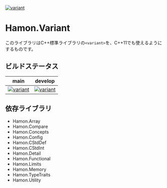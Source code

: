 ﻿[![variant](https://github.com/shibainuudon/HamonCore/actions/workflows/variant.yml/badge.svg)](https://github.com/shibainuudon/HamonCore/actions/workflows/variant.yml)

# Hamon.Variant

このライブラリはC\+\+標準ライブラリの`<variant>`を、C\+\+11でも使えるようにするものです。

## ビルドステータス

| main | develop |
| ---- | ------- |
|[![variant](https://github.com/shibainuudon/HamonCore/actions/workflows/variant.yml/badge.svg?branch=main)](https://github.com/shibainuudon/HamonCore/actions/workflows/variant.yml)|[![variant](https://github.com/shibainuudon/HamonCore/actions/workflows/variant.yml/badge.svg?branch=develop)](https://github.com/shibainuudon/HamonCore/actions/workflows/variant.yml)|

## 依存ライブラリ

* Hamon.Array
* Hamon.Compare
* Hamon.Concepts
* Hamon.Config
* Hamon.CStdDef
* Hamon.CStdInt
* Hamon.Detail
* Hamon.Functional
* Hamon.Limits
* Hamon.Memory
* Hamon.TypeTraits
* Hamon.Utility
